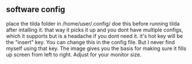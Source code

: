 ## software config

place the tilda folder in 
/home/user/.config/
doe this before running tilda after intalling it. that way it picks it up and you dont have multiple configs, which it supports but is a headache if you dont need it.  it's hot key will be the "insert" key. You can change this in the config file. But I never find myself using that key. The image gives you the basis for making sure it fills up screen from left to right. Adjust for your monitor size.